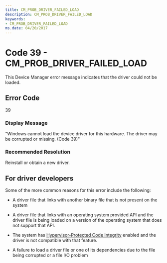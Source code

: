```yaml
---
title: CM_PROB_DRIVER_FAILED_LOAD
description: CM_PROB_DRIVER_FAILED_LOAD
keywords:
- CM_PROB_DRIVER_FAILED_LOAD
ms.date: 04/20/2017
---
```


# Code 39 - CM_PROB_DRIVER_FAILED_LOAD

This Device Manager error message indicates that the driver could not be loaded.

## Error Code

39

### Display Message

"Windows cannot load the device driver for this hardware. The driver may be corrupted or missing. (Code 39)"

### Recommended Resolution

Reinstall or obtain a new driver.

## For driver developers

Some of the more common reasons for this error include the following:

- A driver file that links with another binary file that is not present on the system

- A driver file that links with an operating system provided API and the driver file is being loaded on a version of the operating system that does not support that API.

- The system has [Hypervisor-Protected Code Integrity](/windows-hardware/test/hlk/testref/driver-compatibility-with-device-guard) enabled and the driver is not compatible with that feature.

- A failure to load a driver file or one of its dependencies due to the file being corrupted or a file I/O problem
